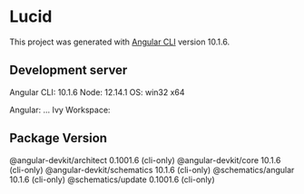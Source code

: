 # Lucid

This project was generated with [Angular CLI](https://github.com/angular/angular-cli) version 10.1.6.

## Development server

Angular CLI: 10.1.6
Node: 12.14.1
OS: win32 x64

Angular:
...
Ivy Workspace:

Package                      Version
------------------------------------------------------
@angular-devkit/architect    0.1001.6 (cli-only)
@angular-devkit/core         10.1.6 (cli-only)
@angular-devkit/schematics   10.1.6 (cli-only)
@schematics/angular          10.1.6 (cli-only)
@schematics/update           0.1001.6 (cli-only)

